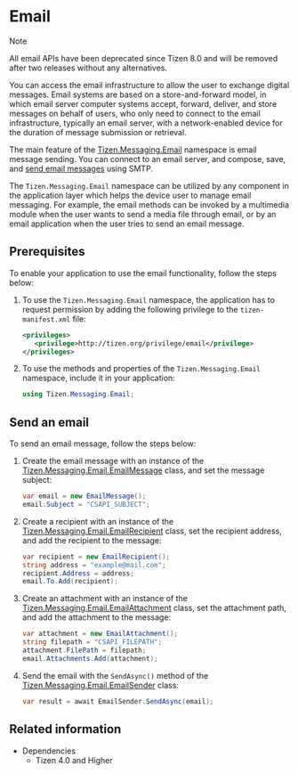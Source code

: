 # Email

> [!NOTE]
> All email APIs have been deprecated since Tizen 8.0 and will be removed after two releases without any alternatives.

You can access the email infrastructure to allow the user to exchange digital messages. Email systems are based on a store-and-forward model, in which email server computer systems accept, forward, deliver, and store messages on behalf of users, who only need to connect to the email infrastructure, typically an email server, with a network-enabled device for the duration of message submission or retrieval.

The main feature of the [Tizen.Messaging.Email](/application/dotnet/api/TizenFX/latest/api/Tizen.Messaging.Email.html) namespace is email message sending. You can connect to an email server, and compose, save, and [send email messages](#sending) using SMTP.

The `Tizen.Messaging.Email` namespace can be utilized by any component in the application layer which helps the device user to manage email messaging. For example, the email methods can be invoked by a multimedia module when the user wants to send a media file through email, or by an email application when the user tries to send an email message.

## Prerequisites

To enable your application to use the email functionality, follow the steps below:

1.  To use the `Tizen.Messaging.Email` namespace, the application has to request permission by adding the following privilege to the `tizen-manifest.xml` file:

    ```XML
    <privileges>
       <privilege>http://tizen.org/privilege/email</privilege>
    </privileges>
    ```

2.  To use the methods and properties of the `Tizen.Messaging.Email` namespace, include it in your application:

    ```csharp
    using Tizen.Messaging.Email;
    ```

<a name="sending"></a>
## Send an email

To send an email message, follow the steps below:

1.  Create the email message with an instance of the [Tizen.Messaging.Email.EmailMessage](/application/dotnet/api/TizenFX/latest/api/Tizen.Messaging.Email.EmailMessage.html) class, and set the message subject:

    ```csharp
    var email = new EmailMessage();
    email.Subject = "CSAPI_SUBJECT";
    ```

2.  Create a recipient with an instance of the [Tizen.Messaging.Email.EmailRecipient](/application/dotnet/api/TizenFX/latest/api/Tizen.Messaging.Email.EmailRecipient.html) class, set the recipient address, and add the recipient to the message:

    ```csharp
    var recipient = new EmailRecipient();
    string address = "example@mail.com";
    recipient.Address = address;
    email.To.Add(recipient);
    ```

3.  Create an attachment with an instance of the [Tizen.Messaging.Email.EmailAttachment](/application/dotnet/api/TizenFX/latest/api/Tizen.Messaging.Email.EmailAttachment.html) class, set the attachment path, and add the attachment to the message:

    ```csharp
    var attachment = new EmailAttachment();
    string filepath = "CSAPI_FILEPATH";
    attachment.FilePath = filepath;
    email.Attachments.Add(attachment);
    ```

4.  Send the email with the `SendAsync()` method of the [Tizen.Messaging.Email.EmailSender](/application/dotnet/api/TizenFX/latest/api/Tizen.Messaging.Email.EmailSender.html) class:

    ```csharp
    var result = await EmailSender.SendAsync(email);
    ```

## Related information
* Dependencies
  -   Tizen 4.0 and Higher
